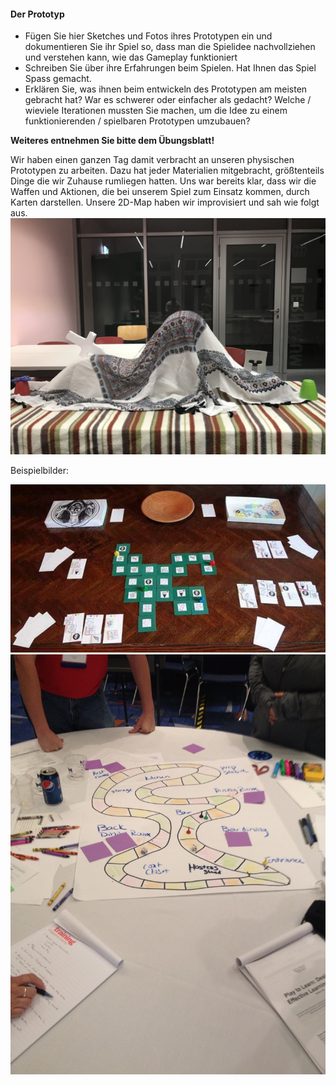 #### Der Prototyp

- Fügen Sie hier Sketches und Fotos ihres Prototypen ein und dokumentieren Sie ihr Spiel so, dass man die Spielidee nachvollziehen und verstehen kann, wie das Gameplay funktioniert
- Schreiben Sie über ihre Erfahrungen beim Spielen. Hat Ihnen das Spiel Spass gemacht. 
- Erklären Sie, was ihnen beim entwickeln des Prototypen am meisten gebracht hat? War es schwerer oder einfacher als gedacht? Welche / wieviele Iterationen mussten Sie machen, um die Idee zu einem funktionierenden / spielbaren Prototypen umzubauen?

__Weiteres entnehmen Sie bitte dem Übungsblatt!__

Wir haben einen ganzen Tag damit verbracht an unseren physischen Prototypen zu arbeiten.
Dazu hat jeder Materialien mitgebracht, größtenteils Dinge die wir Zuhause rumliegen hatten.
Uns war bereits klar, dass wir die Waffen und Aktionen, die bei unserem Spiel zum Einsatz kommen, durch Karten darstellen. Unsere 2D-Map haben wir improvisiert und sah wie folgt aus.
![](./images/IMG_5162.jpg)

Beispielbilder:

![](./images/dummyimg2.jpg)
![](./images/dummyimg3.jpg)

